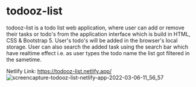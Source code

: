 # todooz-list
todooz-list is a todo list web application, where user can add or remove their tasks or todo's from the application interface which is build in HTML, CSS & Bootstrap 5. User's todo's
will be added in the browser's local storage. User can also search the added task using the search bar which have realtime effect i.e. as user types the todo name the list got filtered
in the sametime.

Netlify Link: https://todooz-list.netlify.app/
![screencapture-todooz-list-netlify-app-2022-03-06-11_56_57](https://user-images.githubusercontent.com/93083000/156912202-612693f2-16eb-43e7-ad95-c1ed89b8b6ca.png)
